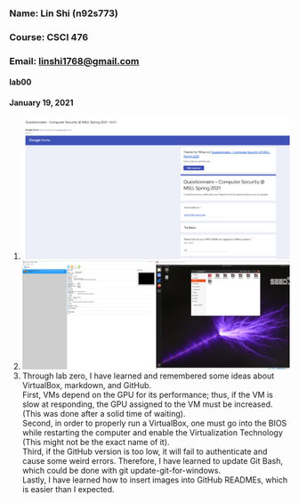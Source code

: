 ### Name: Lin Shi (n92s773)
### Course: CSCI 476
### Email: linshi1768@gmail.com

#### lab00
#### January 19, 2021

1. ![](Questionnaire.PNG)
2. ![](UbuntuSetUp&Run.PNG)
3. Through lab zero, I have learned and remembered some ideas about VirtualBox, markdown, and GitHub.  <br>
First, VMs depend on the GPU for its performance; thus, if the VM is slow at responding, the GPU assigned to the VM must be increased. (This was done after a solid time of waiting). <br>
Second, in order to properly run a VirtualBox, one must go into the BIOS while restarting the computer and enable the Virtualization Technology (This might not be the exact name of it).  <br>
Third, if the GitHub version is too low, it will fail to authenticate and cause some weird errors. Therefore, I have learned to update Git Bash, which could be done with git update-git-for-windows.<br>
Lastly, I have learned how to insert images into GitHub READMEs, which is easier than I expected.
